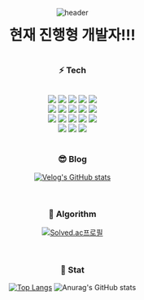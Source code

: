 <div align="center">
  
![header](https://capsule-render.vercel.app/api?type=waving&text=GreenTea!&color=auto&fontColor=#00308F)
  

<div align="center">
   <h1 style="margin:auto; text-align:center; text-color:blue;">현재 진행형 개발자!!!</h1>
</div>
</br>


### :zap: Tech

</br>
<div align="center">
            
  <img src="https://img.shields.io/badge/JAVA-007396?style=for-the-badge&logo=java&logoColor=white">                                                                   
  <img src="https://img.shields.io/badge/MySQL-4479A1?style=for-the-badge&logo=MySQL&logoColor=white">
  <img src="https://img.shields.io/badge/github-181717?style=for-the-badge&logo=github&logoColor=white">
  <img src="https://img.shields.io/badge/docker-2496ED?style=for-the-badge&logo=docker&logoColor=white"> 
  <img src="https://img.shields.io/badge/spring-6DB33F?style=for-the-badge&logo=spring&logoColor=black"></br>
  <img src="https://img.shields.io/badge/springboot-6DB33F?style=for-the-badge&logo=springboot&logoColor=black">
  <img src="https://img.shields.io/badge/springsecurity-6DB33F?style=for-the-badge&logo=springsecurity&logoColor=black">
  <img src="https://img.shields.io/badge/html5-E34F26?style=for-the-badge&logo=html5&logoColor=white">
  <img src="https://img.shields.io/badge/css3-1572B6?style=for-the-badge&logo=css3&logoColor=white">
  <img src="https://img.shields.io/badge/linux-FCC624?style=for-the-badge&logo=linux&logoColor=black"></br>
  <img src="https://img.shields.io/badge/javascript-F7DF1E?style=for-the-badge&logo=javascript&logoColor=black"> 
  <img src="https://img.shields.io/badge/redis-DC382D?style=for-the-badge&logo=redis&logoColor=black"> 
  <img src="https://img.shields.io/badge/aws-FFC100?style=for-the-badge&logo=aws&logoColor=white"> 
  <img src="https://img.shields.io/badge/google%20cloud-%234285F4.svg?style=for-the-badge&logo=google-cloud&logoColor=white">
  <img src="https://img.shields.io/badge/kubernetes-%23326CE5.svg?style=for-the-badge&logo=kubernetes&logoColor=white"></br>
  <img src="https://img.shields.io/badge/kotlin-7F52FF?style=for-the-badge&logo=kotlin&logoColor=black">
  <img src="https://img.shields.io/badge/MongoDB-%2347A248.svg?style=for-the-badge&logo=mongodb&logoColor=white">
  <img src="https://img.shields.io/badge/Apache%20Kafka-%23000000.svg?style=for-the-badge&logo=apache-kafka&logoColor=white">

                                                                                                   
<div>
  
</br>
  
### 😎 Blog
  
[![Velog's GitHub stats](https://velog-readme-stats.vercel.app/api?name=greentea)](https://github.com/eungyeole/velog-readme-stats)
  
  <br>

### 🥇 Algorithm
[![Solved.ac프로필](http://mazassumnida.wtf/api/v2/generate_badge?boj=tjdygks9227)](https://solved.ac/tjdygks9227)

  <br>

### :penguin: Stat

[![Top Langs](https://github-readme-stats.vercel.app/api/top-langs/?username=greentea9227&layout=compact)](https://github.com/anuraghazra/github-readme-stats)
![Anurag's GitHub stats](https://github-readme-stats.vercel.app/api?username=greenTea9227&theme=dark&show_icons=true)

</div>
